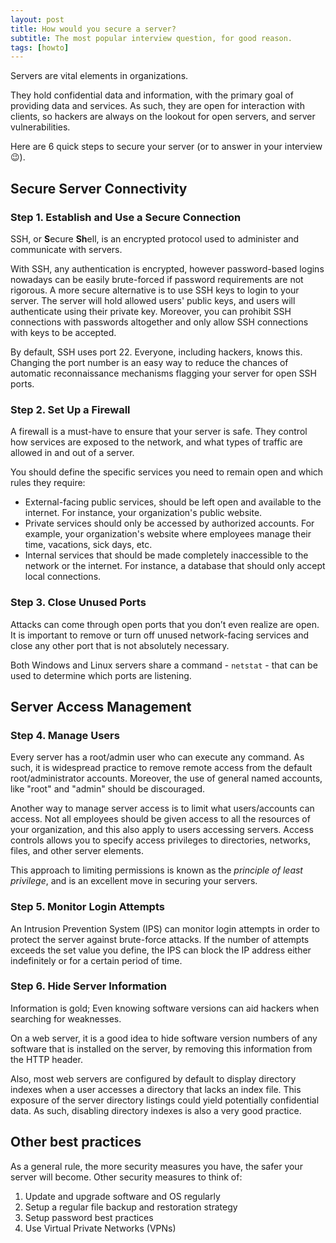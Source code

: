 ```yaml
---
layout: post
title: How would you secure a server?
subtitle: The most popular interview question, for good reason.
tags: [howto]
---
```

Servers are vital elements in organizations.

They hold confidential data and information, with the primary goal of providing data and services. As such, they are open for interaction with clients, so hackers are always on the lookout for open servers, and server vulnerabilities.

Here are 6 quick steps to secure your server (or to answer in your interview 😉).



## Secure Server Connectivity

### Step 1. Establish and Use a Secure Connection

SSH, or **S**ecure **Sh**ell, is an encrypted protocol used to administer and communicate with servers.

With SSH, any authentication is encrypted, however password-based logins nowadays can be easily brute-forced if password requirements are not rigorous. A more secure alternative is to use SSH keys to login to your server. The server will hold allowed users' public keys, and users will authenticate using their private key. Moreover, you can prohibit SSH connections with passwords altogether and only allow SSH connections with keys to be accepted.

By default, SSH uses port 22. Everyone, including hackers, knows this. Changing the port number is an easy way to reduce the chances of automatic reconnaissance mechanisms flagging your server for open SSH ports.



### Step 2. Set Up a Firewall

A firewall is a must-have to ensure that your server is safe. They control how services are exposed to the network, and what types of traffic are allowed in and out of a server.

You should define the specific services you need to remain open and which rules they require:

* External-facing public services, should be left open and available to the internet. For instance, your organization's public website.
* Private services should only be accessed by authorized accounts. For example, your organization's website where employees manage their time, vacations, sick days, etc.
* Internal services that should be made completely inaccessible to the network or the internet. For instance, a database that should only accept local connections.



### Step 3. Close Unused Ports

Attacks can come through open ports that you don’t even realize are open. It is important to remove or turn off unused network-facing services and close any other port that is not absolutely necessary.

Both Windows and Linux servers share a command - `netstat` - that can be used to determine which ports are listening.



## Server Access Management

### Step 4. Manage Users

Every server has a root/admin user who can execute any command. As such, it is widespread practice to remove remote access from the default root/administrator accounts. Moreover, the use of general named accounts, like "root" and "admin" should be discouraged.

Another way to manage server access is to limit what users/accounts can access. Not all employees should be given access to all the resources of your organization, and this also apply to users accessing servers. Access controls allows you to specify access privileges to directories, networks, files, and other server elements.

This approach to limiting permissions is known as the *principle of least privilege*, and is an excellent move in securing your servers.



### Step 5. Monitor Login Attempts

An Intrusion Prevention System (IPS) can monitor login attempts in order to protect the server against brute-force attacks. If the number of attempts exceeds the set value you define, the IPS can block the IP address either indefinitely or for a certain period of time.



### Step 6. Hide Server Information

Information is gold; Even knowing software versions can aid hackers when searching for weaknesses.

On a web server, it is a good idea to hide software version numbers of any software that is installed on the server, by removing this information from the HTTP header.

Also, most web servers are configured by default to display directory indexes when a user accesses a directory that lacks an index file. This exposure of the server directory listings could yield potentially confidential data. As such, disabling directory indexes is also a very good practice.



## Other best practices
As a general rule, the more security measures you have, the safer your server will become.
Other security measures to think of:
1. Update and upgrade software and OS regularly
2. Setup a regular file backup and restoration strategy
3. Setup password best practices
4. Use Virtual Private Networks (VPNs)
